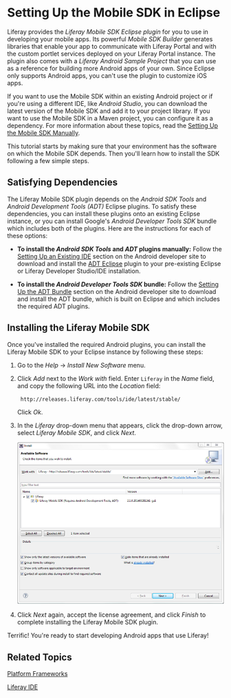 # Setting Up the Mobile SDK in Eclipse [](id=setting-up-the-mobile-sdk-in-eclipse)

Liferay provides the *Liferay Mobile SDK Eclipse plugin* for you to use in
developing your mobile apps. Its powerful *Mobile SDK Builder* generates
libraries that enable your app to communicate with Liferay Portal and with the
custom portlet services deployed on your Liferay Portal instance. The plugin 
also comes with a *Liferay Android Sample Project* that you can use as a 
reference for building more Android apps of your own. Since Eclipse only 
supports Android apps, you can't use the plugin to customize iOS apps. 

<!-- Change the link in the note to the tutorial once header id's are generated -->

If you want to use the Mobile SDK within an existing Android project or if
you're using a different IDE, like *Android Studio*, you can download the latest
version of the Mobile SDK and add it to your project library. If you want to use
the Mobile SDK in a Maven project, you can configure it as a dependency. For
more information about these topics, read the
[Setting Up the Mobile SDK Manually](http://www.liferay.com). 

This tutorial starts by making sure that your environment has the software on
which the Mobile SDK depends. Then you'll learn how to install the SDK following
a few simple steps. 

## Satisfying Dependencies 

The Liferay Mobile SDK plugin depends on the *Android SDK Tools* and *Android
Development Tools (ADT)* Eclipse plugins. To satisfy these dependencies, you 
can install these plugins onto an existing Eclipse instance, or you can
install Google's *Android Developer Tools SDK* bundle which includes both of
the plugins. Here are the instructions for each of these options:

- **To install the *Android SDK Tools* and *ADT* plugins manually:** Follow the
[Setting Up an Existing
IDE](http://developer.android.com/sdk/installing/index.html) section on the 
Android developer site to download and install the [ADT
Eclipse](http://developer.android.com/tools/sdk/eclipse-adt.html) plugin to your
pre-existing Eclipse or Liferay Developer Studio/IDE installation. 

- **To install the *Android Developer Tools SDK* bundle:** Follow the
[Setting Up the ADT
Bundle](http://developer.android.com/sdk/installing/bundle.html) section on the 
Android developer site to download and install the ADT bundle, which is built on Eclipse
and which includes the required ADT plugins.

## Installing the Liferay Mobile SDK 

Once you've installed the required Android plugins, you can install the
Liferay Mobile SDK to your Eclipse instance by following these steps:

1. Go to the *Help* &rarr; *Install New Software* menu.

2. Click *Add* next to the *Work with* field. Enter `Liferay` in the *Name* 
   field, and copy the following URL into the *Location* field:

        http://releases.liferay.com/tools/ide/latest/stable/

    Click *Ok*.
    
3. In the *Liferay* drop-down menu that appears, click the drop-down 
   arrow, select *Liferay Mobile SDK*, and click *Next*.

    ![Figure 1: Download the *Liferay Mobile SDK* plugin for Eclipse by navigating to the *Install New Software* menu.](../../images/download-mobile-sdk-plugin.png)

4. Click *Next* again, accept the license agreement, and click *Finish* to 
   complete installing the Liferay Mobile SDK plugin.

Terrific! You're ready to start developing Android apps that use Liferay! 

## Related Topics

<!-- 
[Creating the Liferay Android Sample Project](add link once header id is generated)

[Making Liferay and Custom Portlet Services Available in Your Android App](add link once header id is generated)

[Creating iOS Apps that Use Liferay](add link once header id is generated)

[Liferay Mobile SDK Builder](add link once header id is generated)
-->

[Platform Frameworks](/tutorials/-/knowledge_base/platform-frameworks-lp-6-2-develop-tutorial)

[Liferay IDE](/tutorials/-/knowledge_base/liferay-ide-lp-6-2-develop-tutorial)
